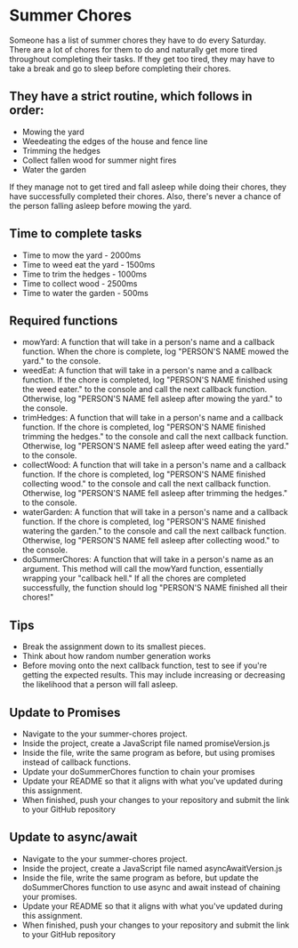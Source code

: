 # Summer Chores

Someone has a list of summer chores they have to do every Saturday. There are a lot of chores for them to do and naturally get more tired throughout completing their tasks.
If they get too tired, they may have to take a break and go to sleep before completing their chores.

## They have a strict routine, which follows in order:

- Mowing the yard
- Weedeating the edges of the house and fence line
- Trimming the hedges
- Collect fallen wood for summer night fires
- Water the garden

If they manage not to get tired and fall asleep while doing their chores, they have successfully completed their chores.
Also, there's never a chance of the person falling asleep before mowing the yard.

## Time to complete tasks

- Time to mow the yard - 2000ms
- Time to weed eat the yard - 1500ms
- Time to trim the hedges - 1000ms
- Time to collect wood - 2500ms
- Time to water the garden - 500ms

## Required functions

- mowYard:  A function that will take in a person's name and a callback function. When the chore is complete, log "PERSON'S NAME mowed the yard." to the console.
- weedEat:  A function that will take in a person's name and a callback function. If the chore is completed, log "PERSON'S NAME finished using the weed eater." to the console and call the next callback function. Otherwise, log "PERSON'S NAME fell asleep after mowing the yard." to the console.
- trimHedges:   A function that will take in a person's name and a callback function. If the chore is completed, log "PERSON'S NAME finished trimming the hedges." to the console and call the next callback function. Otherwise, log "PERSON'S NAME fell asleep after weed eating the yard." to the console.
- collectWood:  A function that will take in a person's name and a callback function. If the chore is completed, log "PERSON'S NAME finished collecting wood." to the console and call the next callback function. Otherwise, log "PERSON'S NAME fell asleep after trimming the hedges." to the console.
- waterGarden:  A function that will take in a person's name and a callback function. If the chore is completed, log "PERSON'S NAME finished watering the garden." to the console and call the next callback function. Otherwise, log "PERSON'S NAME fell asleep after collecting wood." to the console.
- doSummerChores:   A function that will take in a person's name as an argument. This method will call the mowYard function, essentially wrapping your "callback hell." If all the chores are completed successfully, the function should log "PERSON'S NAME finished all their chores!"

## Tips

- Break the assignment down to its smallest pieces.
- Think about how random number generation works
- Before moving onto the next callback function, test to see if you're getting the expected results.
This may include increasing or decreasing the likelihood that a person will fall asleep.

## Update to Promises

- Navigate to the your summer-chores project.
- Inside the project, create a JavaScript file named promiseVersion.js
- Inside the file, write the same program as before, but using promises instead of callback functions.
- Update your doSummerChores function to chain your promises
- Update your README so that it aligns with what you've updated during this assignment.
- When finished, push your changes to your repository and submit the link to your GitHub repository

## Update to async/await

- Navigate to the your summer-chores project.
- Inside the project, create a JavaScript file named asyncAwaitVersion.js
- Inside the file, write the same program as before, but update the doSummerChores function to use async and await instead of chaining your promises.
- Update your README so that it aligns with what you've updated during this assignment.
- When finished, push your changes to your repository and submit the link to your GitHub repository